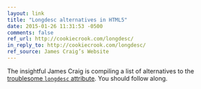 ```yaml
---
layout: link
title: "Longdesc alternatives in HTML5"
date: 2015-01-26 11:31:53 -0500
comments: false
ref_url: http://cookiecrook.com/longdesc/
in_reply_to: http://cookiecrook.com/longdesc/
ref_source: James Craig’s Website
---
```


The insightful James Craig is compiling a list of alternatives to the [troublesome `longdesc` attribute](http://lists.w3.org/Archives/Public/public-html-a11y/2014Jun/0115.html). You should follow along.

